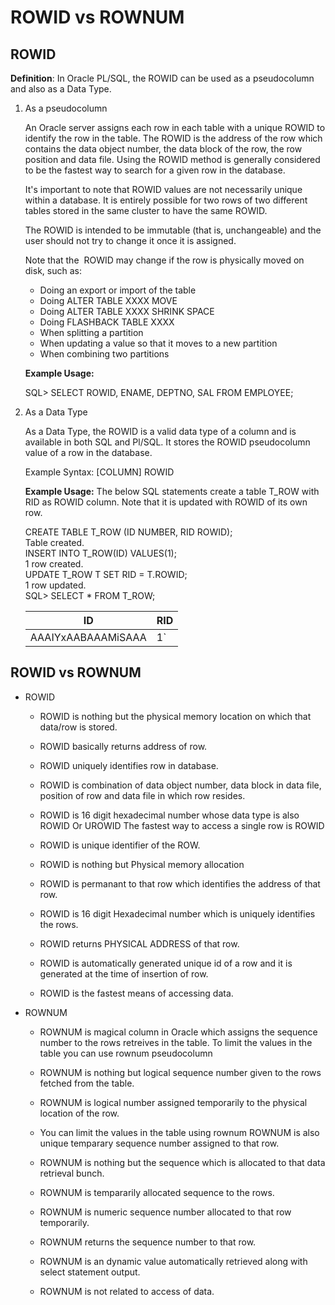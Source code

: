 # ROWID vs ROWNUM

## ROWID
 
 **Definition**: In Oracle PL/SQL, the ROWID can be used as a
pseudocolumn and also as a Data Type.

1. As a pseudocolumn

    An Oracle server assigns each row in each table with a unique ROWID to identify the row in the table. The ROWID is the address of the row which contains the data object number, the data block of the row, the row position and data file. Using the ROWID method is generally considered to be the fastest way to search for a given row in the database. 
    
    It's important to note that ROWID values are not necessarily unique within a database. It is entirely possible for two rows of two different tables stored in the same cluster to have the same ROWID.
    
    The ROWID is intended to be immutable (that is, unchangeable) and the user should not try to change it once it is assigned. 
    
    Note that the  ROWID may change if the row is physically moved on disk, such as:
    
   -  Doing an export or import of the table
   -  Doing ALTER TABLE XXXX MOVE
   -  Doing ALTER TABLE XXXX SHRINK SPACE
   -  Doing FLASHBACK TABLE XXXX
   -  When splitting a partition
   -  When updating a value so that it moves to a new partition
   -  When combining two partitions
    
    **Example Usage:**
    
    SQL> SELECT ROWID,  ENAME, DEPTNO, SAL FROM EMPLOYEE;


2. As a Data Type

    As a Data Type, the ROWID is a valid data type of a column and is available in both SQL and Pl/SQL. It stores the ROWID pseudocolumn value of a row in the database.
    
    Example Syntax:
    [COLUMN] ROWID
    
    **Example Usage:**
    The below SQL statements create a table T_ROW with RID as ROWID column. Note that it is updated with ROWID of its own row.
    
    CREATE TABLE T_ROW (ID NUMBER, RID ROWID); <BR/> Table created.<BR/>
    INSERT INTO T_ROW(ID) VALUES(1); <BR/> 1 row created. <BR/>UPDATE
    T_ROW T SET RID = T.ROWID;<BR/> 1 row updated. <BR/>SQL> SELECT * FROM T_ROW;
    
    |ID |RID | 
    |---| ---|
    |AAAIYxAABAAAMiSAAA| 1`|

## ROWID vs ROWNUM

- ROWID
  -  ROWID is nothing but the physical memory location on which that data/row is stored.
  -  ROWID basically returns address of row.
  -  ROWID uniquely identifies row in database.
  -  ROWID is combination of data object number, data block in data file, position of row and data file in which row resides.
  -  ROWID is 16 digit hexadecimal number whose data type is also ROWID Or UROWID
    The fastest way to access a single row is ROWID
  -  ROWID is unique identifier of the ROW.
    
  -  ROWID is nothing but Physical memory allocation
  -  ROWID is permanant to that row which identifies the address of that
     row.
  -  ROWID is 16 digit Hexadecimal number which is uniquely identifies
     the rows.
  -  ROWID returns PHYSICAL ADDRESS of that row.
  -  ROWID is automatically generated unique id of a row and it is
     generated at the time of insertion of row.
  -  ROWID is the fastest means of accessing data.

- ROWNUM

  -  ROWNUM is magical column in Oracle which assigns the sequence number to the rows retreives in the table.
    To limit the values in the table you can use rownum pseudocolumn
  - ROWNUM is nothing but logical sequence number given to the rows
    fetched from the table.
  - ROWNUM is logical number assigned temporarily to the physical
    location of the row.
  -  You can limit the values in the table using rownum ROWNUM is also
    unique temparary sequence number assigned to that row.
    
  -  ROWNUM is nothing but the sequence which is allocated to that data
     retrieval bunch.
  -  ROWNUM is tempararily allocated sequence to the rows.
  -  ROWNUM is numeric sequence number allocated to that row temporarily.
  -  ROWNUM returns the sequence number to that row.
  -  ROWNUM is an dynamic value automatically retrieved along with select statement output.
  -  ROWNUM is not related to access of data.
